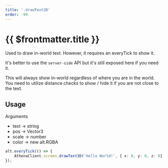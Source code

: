 ```yaml
---
title: '.drawText3D'
order: -99
---
```


# {{ $frontmatter.title }}

Used to draw in-world text. However, it requires an everyTick to show it.

It's better to use the `server-side` API but it's still exposed here if you need it.

This will always show in-world regardless of where you are in the world. You need to utilize distance checks to show / hide it if you are not close to the text.

## Usage

Arguments

* text -> string
* pos -> Vector3
* scale -> number
* color -> new alt.RGBA

```ts
alt.everyTick(() => {
    AthenaClient.screen.drawText3D('Hello World!', { x: 0, y: 0, z: 0}, 1, new alt.RGBA(255, 0, 0, 100));
});
```